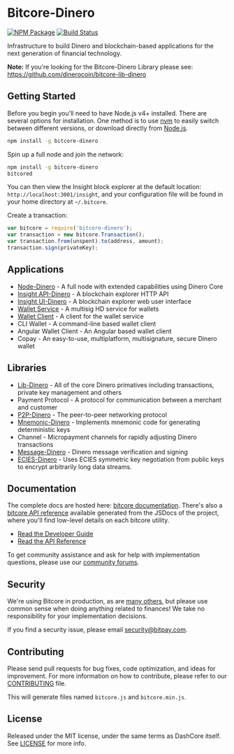 # Bitcore-Dinero

[![NPM Package](https://img.shields.io/npm/v/bitcore-dinero.svg?style=flat-square)](https://www.npmjs.org/package/bitcore-dinero)
[![Build Status](https://img.shields.io/travis/dinerocoin/bitcore-dinero.svg?branch=master&style=flat-square)](https://travis-ci.org/dinerocoin/bitcore-dinero)

Infrastructure to build Dinero and blockchain-based applications for the next generation of financial technology.

**Note:** If you're looking for the Bitcore-Dinero Library please see: https://github.com/dinerocoin/bitcore-lib-dinero

## Getting Started

Before you begin you'll need to have Node.js v4+ installed. There are several options for installation. One method is to use [nvm](https://github.com/creationix/nvm) to easily switch between different versions, or download directly from [Node.js](https://nodejs.org/).

```bash
npm install -g bitcore-dinero
```

Spin up a full node and join the network:

```bash
npm install -g bitcore-dinero
bitcored
```

You can then view the Insight block explorer at the default location: `http://localhost:3001/insight`, and your configuration file will be found in your home directory at `~/.bitcore`.

Create a transaction:
```js
var bitcore = require('bitcore-dinero');
var transaction = new bitcore.Transaction();
var transaction.from(unspent).to(address, amount);
transaction.sign(privateKey);
```

## Applications

- [Node-Dinero](https://github.com/dinerocoin/bitcore-node-dinero) - A full node with extended capabilities using Dinero Core
- [Insight API-Dinero](https://github.com/dinerocoin/insight-api-dinero) - A blockchain explorer HTTP API
- [Insight UI-Dinero](https://github.com/dinerocoin/insight-ui-dinero) - A blockchain explorer web user interface
- [Wallet Service](https://github.com/dinerocoin/bitcore-wallet-service-dinero) - A multisig HD service for wallets
- [Wallet Client](https://github.com/dinerocoin/bitcore-wallet-client-dinero) - A client for the wallet service
- CLI Wallet - A command-line based wallet client
- Angular Wallet Client - An Angular based wallet client
- Copay - An easy-to-use, multiplatform, multisignature, secure Dinero wallet

## Libraries

- [Lib-Dinero](https://github.com/dinerocoin/bitcore-lib-dinero) - All of the core Dinero primatives including transactions, private key management and others
- Payment Protocol - A protocol for communication between a merchant and customer
- [P2P-Dinero](https://github.com/dinerocoin/bitcore-p2p-dinero) - The peer-to-peer networking protocol
- [Mnemonic-Dinero](https://github.com/dinerocoin/bitcore-mnemonic-dinero) - Implements mnemonic code for generating deterministic keys
- Channel - Micropayment channels for rapidly adjusting Dinero transactions
- [Message-Dinero](https://github.com/dinerocoin/bitcore-message-dinero) - Dinero message verification and signing
- [ECIES-Dinero](https://github.com/dinerocoin/bitcore-ecies-dinero) - Uses ECIES symmetric key negotiation from public keys to encrypt arbitrarily long data streams.

## Documentation

The complete docs are hosted here: [bitcore documentation](http://bitcore.io/guide/). There's also a [bitcore API reference](http://bitcore.io/api/) available generated from the JSDocs of the project, where you'll find low-level details on each bitcore utility.

- [Read the Developer Guide](http://bitcore.io/guide/)
- [Read the API Reference](http://bitcore.io/api/)

To get community assistance and ask for help with implementation questions, please use our [community forums](http://bitpaylabs.com/c/bitcore).

## Security

We're using Bitcore in production, as are [many others](http://bitcore.io#projects), but please use common sense when doing anything related to finances! We take no responsibility for your implementation decisions.

If you find a security issue, please email security@bitpay.com.

## Contributing

Please send pull requests for bug fixes, code optimization, and ideas for improvement. For more information on how to contribute, please refer to our [CONTRIBUTING](https://github.com/dinerocoin/bitcore-dinero/blob/master/CONTRIBUTING.md) file.

This will generate files named `bitcore.js` and `bitcore.min.js`.

## License

Released under the MIT license, under the same terms as DashCore itself. See [LICENSE](LICENSE) for more info.
